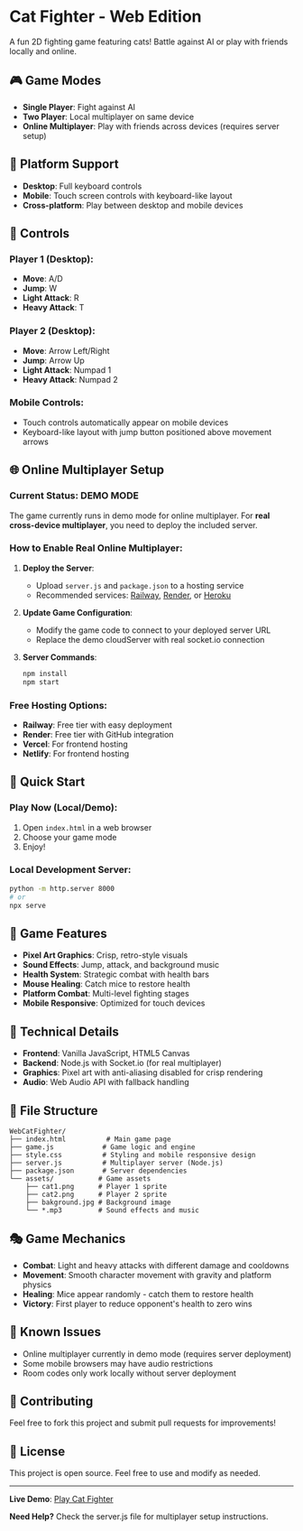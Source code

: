 # Cat Fighter - Web Edition

A fun 2D fighting game featuring cats! Battle against AI or play with friends locally and online.

## 🎮 Game Modes
- **Single Player**: Fight against AI
- **Two Player**: Local multiplayer on same device
- **Online Multiplayer**: Play with friends across devices (requires server setup)

## 📱 Platform Support
- **Desktop**: Full keyboard controls
- **Mobile**: Touch screen controls with keyboard-like layout
- **Cross-platform**: Play between desktop and mobile devices

## 🎯 Controls

### Player 1 (Desktop):
- **Move**: A/D
- **Jump**: W
- **Light Attack**: R
- **Heavy Attack**: T

### Player 2 (Desktop):
- **Move**: Arrow Left/Right
- **Jump**: Arrow Up
- **Light Attack**: Numpad 1
- **Heavy Attack**: Numpad 2

### Mobile Controls:
- Touch controls automatically appear on mobile devices
- Keyboard-like layout with jump button positioned above movement arrows

## 🌐 Online Multiplayer Setup

### Current Status: DEMO MODE
The game currently runs in demo mode for online multiplayer. For **real cross-device multiplayer**, you need to deploy the included server.

### How to Enable Real Online Multiplayer:

1. **Deploy the Server**:
   - Upload `server.js` and `package.json` to a hosting service
   - Recommended services: [Railway](https://railway.app), [Render](https://render.com), or [Heroku](https://heroku.com)

2. **Update Game Configuration**:
   - Modify the game code to connect to your deployed server URL
   - Replace the demo cloudServer with real socket.io connection

3. **Server Commands**:
   ```bash
   npm install
   npm start
   ```

### Free Hosting Options:
- **Railway**: Free tier with easy deployment
- **Render**: Free tier with GitHub integration  
- **Vercel**: For frontend hosting
- **Netlify**: For frontend hosting

## 🚀 Quick Start

### Play Now (Local/Demo):
1. Open `index.html` in a web browser
2. Choose your game mode
3. Enjoy!

### Local Development Server:
```bash
python -m http.server 8000
# or
npx serve
```

## 🎨 Game Features

- **Pixel Art Graphics**: Crisp, retro-style visuals
- **Sound Effects**: Jump, attack, and background music
- **Health System**: Strategic combat with health bars
- **Mouse Healing**: Catch mice to restore health
- **Platform Combat**: Multi-level fighting stages
- **Mobile Responsive**: Optimized for touch devices

## 🔧 Technical Details

- **Frontend**: Vanilla JavaScript, HTML5 Canvas
- **Backend**: Node.js with Socket.io (for real multiplayer)
- **Graphics**: Pixel art with anti-aliasing disabled for crisp rendering
- **Audio**: Web Audio API with fallback handling

## 📄 File Structure

```
WebCatFighter/
├── index.html          # Main game page
├── game.js            # Game logic and engine
├── style.css          # Styling and mobile responsive design
├── server.js          # Multiplayer server (Node.js)
├── package.json       # Server dependencies
└── assets/           # Game assets
    ├── cat1.png      # Player 1 sprite
    ├── cat2.png      # Player 2 sprite
    ├── bakground.jpg # Background image
    └── *.mp3         # Sound effects and music
```

## 🎭 Game Mechanics

- **Combat**: Light and heavy attacks with different damage and cooldowns
- **Movement**: Smooth character movement with gravity and platform physics
- **Healing**: Mice appear randomly - catch them to restore health
- **Victory**: First player to reduce opponent's health to zero wins

## 🐛 Known Issues

- Online multiplayer currently in demo mode (requires server deployment)
- Some mobile browsers may have audio restrictions
- Room codes only work locally without server deployment

## 🤝 Contributing

Feel free to fork this project and submit pull requests for improvements!

## 📜 License

This project is open source. Feel free to use and modify as needed.

---

**Live Demo**: [Play Cat Fighter](https://utsav7123.github.io/WebCatFighter/)

**Need Help?** Check the server.js file for multiplayer setup instructions.
